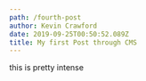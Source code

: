 ```yaml
---
path: /fourth-post
author: Kevin Crawford
date: 2019-09-25T00:50:52.089Z
title: My first Post through CMS
---
```

this is pretty intense
